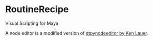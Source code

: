 # RoutineRecipe
Visual Scripting for Maya

A node editor is a modified version of [qtpynodeeditor by Ken Lauer](https://github.com/klauer/qtpynodeeditor/tree/master).
